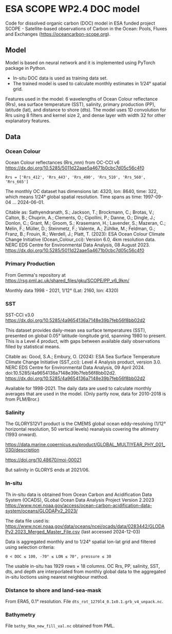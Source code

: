 # ESA SCOPE WP2.4 DOC model

Code for dissolved organic carbon (DOC) model in ESA funded project SCOPE -
Satellite-based observations of Carbon in the Ocean: Pools, Fluxes and Exchanges (https://oceancarbon-scope.org).

## Model

Model is based on neural network and it is implemented using PyTorch package in Python.

 - In-situ DOC data is used as training data set.
 - The trained model is used to calculate monthly estimates in 1/24° spatial grid.
 
Features used in the model: 6 wavelengths of Ocean Colour reflectance (Rrs), sea surface temperature (SST), salinity, primary production (PP), latitude (lat), and distance to shore (dts).
The model uses 1D convolution for Rrs using 8 filters and kernel size 2, and dense layer with width 32 for other explanatory features.

## Data

### Ocean Colour

Ocean Colour reflectances (Rrs_nnn) from 
OC-CCI v6 https://dx.doi.org/10.5285/5011d22aae5a4671b0cbc7d05c56c4f0

```
Rrs = ['Rrs_412', 'Rrs_443', 'Rrs_490', 'Rrs_510', 'Rrs_560', 'Rrs_665']
```

The monthly OC dataset has dimensions lat: 4320, lon: 8640, time: 322, which means 1/24° global spatial resolution. Time spans as time: 1997-09-04 ... 2024-06-01.

Citable as: Sathyendranath, S.; Jackson, T.; Brockmann, C.; Brotas, V.; Calton, B.; Chuprin, A.; Clements, O.; Cipollini, P.; Danne, O.; Dingle, J.; Donlon, C.; Grant, M.; Groom, S.; Krasemann, H.; Lavender, S.; Mazeran, C.; Mélin, F.; Müller, D.; Steinmetz, F.; Valente, A.; Zühlke, M.; Feldman, G.; Franz, B.; Frouin, R.; Werdell, J.; Platt, T. (2023): ESA Ocean Colour Climate Change Initiative (Ocean_Colour_cci): Version 6.0, 4km resolution data. NERC EDS Centre for Environmental Data Analysis, 08 August 2023. https://dx.doi.org/10.5285/5011d22aae5a4671b0cbc7d05c56c4f0

###  Primary Production

From Gemma's repository at
https://rsg.pml.ac.uk/shared_files/gku/SCOPE/PP_v6_9km/

Monthly data 1998 - 2021, 1/12° (Lat: 2160, lon: 4320)

### SST

SST-CCI v3.0 https://dx.doi.org/10.5285/4a9654136a7148e39b7feb56f8bb02d2

This dataset provides daily-mean sea surface temperatures (SST), presented on global 0.05° latitude-longitude grid, spanning 1980 to present. This is a Level 4 product, with gaps between available daily observations filled by statistical means.

Citable as:  Good, S.A.; Embury, O. (2024): ESA Sea Surface Temperature Climate Change Initiative (SST_cci): Level 4 Analysis product, version 3.0. NERC EDS Centre for Environmental Data Analysis, 09 April 2024. doi:10.5285/4a9654136a7148e39b7feb56f8bb02d2. https://dx.doi.org/10.5285/4a9654136a7148e39b7feb56f8bb02d2

Available for 1998-2021. The daily data are used to calculate monthly averages that are used in the model. (Only partly now, data for 2010-2018 is from PLM/Bror.)

### Salinity 

The GLORYS12V1 product is the CMEMS global ocean eddy-resolving (1/12° horizontal resolution, 50 vertical levels) reanalysis covering the altimetry (1993 onward).

https://data.marine.copernicus.eu/product/GLOBAL_MULTIYEAR_PHY_001_030/description

https://doi.org/10.48670/moi-00021

But salinity in GLORYS ends at 2021/06.


### In-situ

Th in-situ data is obtained from
Ocean Carbon and Acidification Data System (OCADS), GLobal Ocean Data Analysis Project Version 2.2023
https://www.ncei.noaa.gov/access/ocean-carbon-acidification-data-system/oceans/GLODAPv2_2023/

The data file used is:
https://www.ncei.noaa.gov/data/oceans/ncei/ocads/data/0283442/GLODAPv2.2023_Merged_Master_File.csv (last accessed 2024-12-03)

Data is aggregated monthly and to 1/24° spatial lon-lat grid and filtered using selection criteria:

    0 < DOC ≤ 100, -70° ≤ LON ≤ 70°, pressure ≤ 30

The usable in-situ has 1929 rows × 18 columns. OC Rrs, PP, salinity, SST, dts, and depth are interporlated from monthly global data to the aggregated in-situ loctions using nearest neighbour method.

### Distance to shore and land-sea-mask

From ERA5, 0.1° resolution. File `dts_rot_1279l4_0.1x0.1.grb_v4_unpack.nc`.

### Bathymetry

File `bathy_9km_new_fill_val.nc` obtained from PML.

